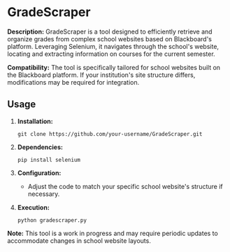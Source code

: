 # GradeScraper

**Description:**
GradeScraper is a tool designed to efficiently retrieve and organize grades from complex school websites based on Blackboard's platform. Leveraging Selenium, it navigates through the school's website, locating and extracting information on courses for the current semester.

**Compatibility:**
The tool is specifically tailored for school websites built on the Blackboard platform. If your institution's site structure differs, modifications may be required for integration.

## Usage

1. **Installation:**
    ```
    git clone https://github.com/your-username/GradeScraper.git
    ```

2. **Dependencies:**
    ```
    pip install selenium
    ```

3. **Configuration:**
    - Adjust the code to match your specific school website's structure if necessary.

4. **Execution:**
    ```
    python gradescraper.py
    ```

**Note:**
This tool is a work in progress and may require periodic updates to accommodate changes in school website layouts.

